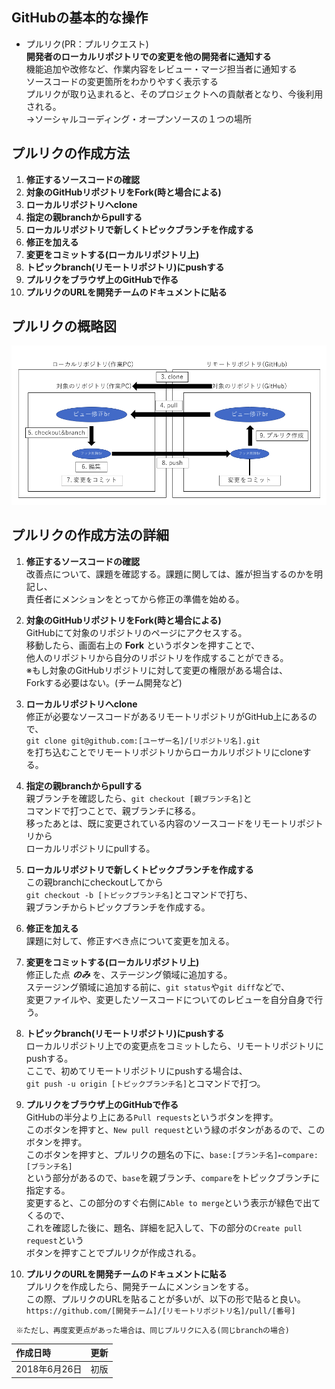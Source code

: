 ## GitHubの基本的な操作
 - プルリク(PR：プルリクエスト)  
   **開発者のローカルリポジトリでの変更を他の開発者に通知する**  
   機能追加や改修など、作業内容をレビュー・マージ担当者に通知する  
   ソースコードの変更箇所をわかりやすく表示する  
   プルリクが取り込まれると、そのプロジェクトへの貢献者となり、今後利用される。  
   →ソーシャルコーディング・オープンソースの１つの場所

## プルリクの作成方法  
   1. **修正するソースコードの確認**  
   2. **対象のGitHubリポジトリをFork(時と場合による)**  
   3. **ローカルリポジトリへclone**  
   4. **指定の親branchからpullする**  
   5. **ローカルリポジトリで新しくトピックブランチを作成する**  
   6. **修正を加える**  
   7. **変更をコミットする(ローカルリポジトリ上)**  
   8. **トピックbranch(リモートリポジトリ)にpushする**  
   9. **プルリクをブラウザ上のGitHubで作る**  
   10. **プルリクのURLを開発チームのドキュメントに貼る**  

## プルリクの概略図
![プルリク](image/pullreq.png)

## プルリクの作成方法の詳細  
  1. **修正するソースコードの確認**   
     改善点について、課題を確認する。課題に関しては、誰が担当するのかを明記し、  
     責任者にメンションをとってから修正の準備を始める。

  2. **対象のGitHubリポジトリをFork(時と場合による)**  
     GitHubにて対象のリポジトリのページにアクセスする。  
     移動したら、画面右上の **Fork** というボタンを押すことで、  
     他人のリポジトリから自分のリポジトリを作成することができる。  
     ※もし対象のGitHubリポジトリに対して変更の権限がある場合は、  
       Forkする必要はない。(チーム開発など)

  3. **ローカルリポジトリへclone**  
     修正が必要なソースコードがあるリモートリポジトリがGitHub上にあるので、  
     `git clone git@github.com:[ユーザー名]/[リポジトリ名].git`  
     を打ち込むことでリモートリポジトリからローカルリポジトリにcloneする。

  4. **指定の親branchからpullする**  
     親ブランチを確認したら、`git checkout [親ブランチ名]`と  
     コマンドで打つことで、親ブランチに移る。  
     移ったあとは、既に変更されている内容のソースコードをリモートリポジトリから  
     ローカルリポジトリにpullする。

  5. **ローカルリポジトリで新しくトピックブランチを作成する**  
     この親branchにcheckoutしてから  
     `git checkout -b [トピックブランチ名]`とコマンドで打ち、  
     親ブランチからトピックブランチを作成する。

  6. **修正を加える**  
     課題に対して、修正すべき点について変更を加える。

  7. **変更をコミットする(ローカルリポジトリ上)**  
     修正した点 ***のみ*** を、ステージング領域に追加する。  
     ステージング領域に追加する前に、`git status`や`git diff`などで、  
     変更ファイルや、変更したソースコードについてのレビューを自分自身で行う。

  8. **トピックbranch(リモートリポジトリ)にpushする**  
     ローカルリポジトリ上での変更点をコミットしたら、リモートリポジトリにpushする。  
     ここで、初めてリモートリポジトリにpushする場合は、  
     `git push -u origin [トピックブランチ名]`とコマンドで打つ。

  9. **プルリクをブラウザ上のGitHubで作る**  
     GitHubの半分より上にある`Pull requests`というボタンを押す。  
     このボタンを押すと、`New pull request`という緑のボタンがあるので、このボタンを押す。  
     このボタンを押すと、プルリクの題名の下に、`base:[ブランチ名]←compare:[ブランチ名]`  
     という部分があるので、`base`を親ブランチ、`compare`をトピックブランチに指定する。  
     変更すると、この部分のすぐ右側に`Able to merge`という表示が緑色で出てくるので、  
     これを確認した後に、題名、詳細を記入して、下の部分の`Create pull request`という  
     ボタンを押すことでプルリクが作成される。

  10. **プルリクのURLを開発チームのドキュメントに貼る**  
     プルリクを作成したら、開発チームにメンションをする。  
     この際、プルリクのURLを貼ることが多いが、以下の形で貼ると良い。  
     `https://github.com/[開発チーム]/[リモートリポジトリ名]/pull/[番号]`

     ※ただし、再度変更点があった場合は、同じプルリクに入る(同じbranchの場合)


|作成日時|更新|
|:--|:--:|
|2018年6月26日|初版|
